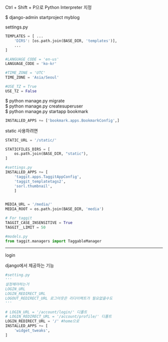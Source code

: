 Ctrl + Shift + P으로 Python Interpreter 지정

$ django-admin startproject myblog

settings.py
```python
TEMPLATES = [ ...
    'DIRS': [os.path.join(BASE_DIR, 'templates')],
    ...
]

#LANGUAGE_CODE = 'en-us'
LANGUAGE_CODE = 'ko-kr'

#TIME_ZONE = 'UTC'
TIME_ZONE = 'Asia/Seoul'

#USE_TZ = True
USE_TZ = False
```

$ python manage.py migrate <br>
$ python manage.py createsuperuser <br>
$ python manage.py startapp bookmark

```python
INSTALLED_APPS += ['bookmark.apps.BookmarkConfig',]
```

static 사용하려면

```python
STATIC_URL = '/static/'

STATICFILES_DIRS = [ 
    os.path.join(BASE_DIR, "static"),
]

```

```python
#settings.py
INSTALLED_APPS += [
    'taggit.apps.TaggitAppConfig',
    'taggit_templatetags2',
    'sorl.thumbnail',
    ]
    

MEDIA_URL = '/media/'
MEDIA_ROOT = os.path.join(BASE_DIR, 'media')

# For taggit
TAGGIT_CASE_INSENSITIVE = True
TAGGIT__LIMIT = 50

#models.py
from taggit.managers import TaggableManager
```

---
login

django에서 제공하는 기능

```python
#setting.py
'''
설정해야하는거
LOGIN_URL 
LOGIN_REDIRECT_URL 
LOGOUT_REDIRECT_URL 로그아웃은 리다이렉트가 필요없을수도
'''

# LOGIN_URL = '/account/login/' 디폴트
# LOGIN_REDIRECT_URL = '/account/profile/' 디폴트
LOGIN_REDIRECT_URL = '/' #home으로
INSTALLED_APPS += [
    'widget_tweaks',
]
```
